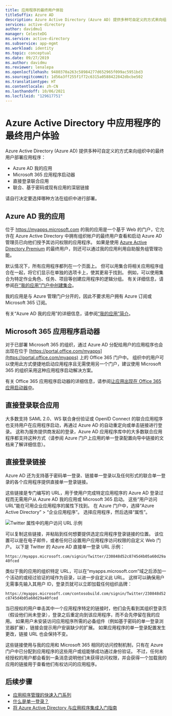 ```yaml
---
title: 应用程序的最终用户体验
titleSuffix: Azure AD
description: Azure Active Directory (Azure AD) 提供多种可自定义的方式来向组织中的最终用户部署应用程序。
services: active-directory
author: davidmu1
manager: CelesteDG
ms.service: active-directory
ms.subservice: app-mgmt
ms.workload: identity
ms.topic: conceptual
ms.date: 09/27/2019
ms.author: davidmu
ms.reviewer: lenalepa
ms.openlocfilehash: 9480370a263c58984277d652965f099ac5951bd3
ms.sourcegitcommit: 1d56a3ff255f1f72c6315a0588422842dbcbe502
ms.translationtype: HT
ms.contentlocale: zh-CN
ms.lasthandoff: 10/06/2021
ms.locfileid: "129617751"
---
```

# <a name="end-user-experiences-for-applications-in-azure-active-directory"></a>Azure Active Directory 中应用程序的最终用户体验

Azure Active Directory (Azure AD) 提供多种可自定义的方式来向组织中的最终用户部署应用程序：

* Azure AD 我的应用
* Microsoft 365 应用程序启动器
* 直接登录联合应用
* 联合、基于密码或现有应用的深层链接

请自行决定要选择哪种方法在组织中进行部署。

## <a name="azure-ad-my-apps"></a>Azure AD 我的应用

位于 <https://myapps.microsoft.com> 的我的应用是一个基于 Web 的门户，它允许在 Azure Active Directory 中拥有组织帐户的最终用户查看和启动 Azure AD 管理员已向他们授予其访问权限的应用程序。 如果是使用 [Azure Active Directory Premium](https://www.microsoft.com/security/business/identity-access-management/azure-ad-pricing) 的最终用户，则还可以通过我的应用利用自助服务组管理功能。

默认情况下，所有应用程序都列在一个页面上。 但可以用集合将相关应用程序组合在一起，将它们显示在单独的选项卡上，使其更易于找到。 例如，可以使用集合为特定作业角色、任务、项目等创建应用程序的逻辑分组。 有关详细信息，请参阅[在“我的应用”门户中创建集合](access-panel-collections.md)。

我的应用是与 Azure 管理门户分开的，因此不要求用户拥有 Azure 订阅或 Microsoft 365 订阅。

有关“Azure AD 我的应用”的详细信息，请参阅[“我的应用”简介](https://support.microsoft.com/account-billing/sign-in-and-start-apps-from-the-my-apps-portal-2f3b1bae-0e5a-4a86-a33e-876fbd2a4510)。

## <a name="microsoft-365-application-launcher"></a>Microsoft 365 应用程序启动器

对于已部署 Microsoft 365 的组织，通过 Azure AD 分配给用户的应用程序也会出现在位于 [https://portal.office.com/myapps](https://portal.office.com/myapps) 上的 Office 365 门户中。 组织中的用户可以使用此方式便捷地启动应用程序且无需使用另一个门户，建议使用 Microsoft 365 的组织采用这种应用程序启动解决方案。

有关 Office 365 应用程序启动器的详细信息，请参阅[让应用出现在 Office 365 应用启动器中](/previous-versions/office/office-365-api/)。

## <a name="direct-sign-on-to-federated-apps"></a>直接登录联合应用

大多数支持 SAML 2.0、WS 联合身份验证或 OpenID Connect 的联合应用程序也支持用户在应用程序启动，再通过 Azure AD 的自动重定向或单击链接进行登录。 这称为服务提供商发起的登录，Azure AD 应用程序库中的大多数联合应用程序都支持这种方式（请参阅 Azure 门户上应用的单一登录配置向导中链接的文档来了解详细信息）。

## <a name="direct-sign-on-links"></a>直接登录链接

Azure AD 还为支持基于密码单一登录、链接单一登录以及任何形式的联合单一登录的各个应用程序提供直接单一登录链接。

这些链接是专门编写的 URL，用于使用户完成特定应用程序的 Azure AD 登录过程而无需用户从 Azure AD 我的应用或 Microsoft 365 启动。 这些“用户访问 URL”能在可用企业应用程序的属性下找到。 在 Azure 门户中，选择“Azure Active Directory” > “企业应用程序”。 选择应用程序，然后选择“属性”。

![Twitter 属性中的用户访问 URL 示例](media/end-user-experiences/direct-sign-on-link.png)

可以复制这些链接，并粘贴到任何想要提供选定应用程序登录链接的位置。 该位置可以是在电子邮件，或者任何已设置用户应用程序访问权限的自定义 Web 门户。 以下是 Twitter 的 Azure AD 直接单一登录 URL 示例：

`https://myapps.microsoft.com/signin/Twitter/230848d52c8745d4b05a60d29a40fced`

类似于我的应用的组织特定 URL，可以在“myapps.microsoft.com”域之后添加一个活动的或经过验证的域作为目录，以进一步自定义此 URL。 这样可以确保用户无需事先输入其用户 ID，登录页就可以立即加载任何组织品牌：

`https://myapps.microsoft.com/contosobuild.com/signin/Twitter/230848d52c8745d4b05a60d29a40fced`

当已授权的用户单击其中一个应用程序特定的链接时，他们会先看到其组织登录页（假设他们尚未登录），登录之后重定向到该应用程序，而不会先停留在我的应用。 如果用户未安装访问应用程序所需的必备组件（例如基于密码的单一登录浏览器扩展），链接会提示用户安装缺少的扩展。 如果应用程序的单一登录配置发生更改，链接 URL 也会保持不变。

这些链接使用与我的应用和 Microsoft 365 相同的访问控制机制，只有在 Azure 门户中已分配到应用程序的这些用户或组能够成功通过身份验证。 不过，任何未经授权的用户都会看到一条消息说明他们未获得访问权限，并会获得一个加载我的应用的链接用于查看他们有权访问的应用程序。

## <a name="next-steps"></a>后续步骤

* [应用程序管理的快速入门系列](view-applications-portal.md)
* [什么是单一登录？](what-is-single-sign-on.md)
* [将 Azure Active Directory 与应用程序集成入门指南](plan-an-application-integration.md)